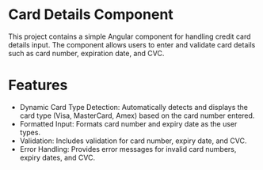 # Card Details Component
This project contains a simple Angular component for handling credit card details input. The component allows users to enter and validate card details such as card number, expiration date, and CVC.

# Features
- Dynamic Card Type Detection: Automatically detects and displays the card type (Visa, MasterCard, Amex) based on the card number entered.
- Formatted Input: Formats card number and expiry date as the user types.
- Validation: Includes validation for card number, expiry date, and CVC.
- Error Handling: Provides error messages for invalid card numbers, expiry dates, and CVC.
